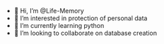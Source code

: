 - 👋 Hi, I’m @Life-Memory
- 👀 I’m interested in protection of personal data
- 🌱 I’m currently learning python
- 💞️ I’m looking to collaborate on database creation
  

<!---
Life-Memory/Life-Memory is a ✨ special ✨ repository because its `README.md` (this file) appears on your GitHub profile.
You can click the Preview link to take a look at your changes.
--->
